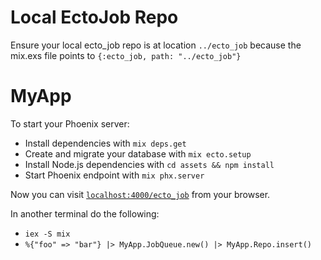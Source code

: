 # Local EctoJob Repo

Ensure your local ecto_job repo is at location `../ecto_job` because the mix.exs file points to `{:ecto_job, path: "../ecto_job"}`

# MyApp

To start your Phoenix server:

  * Install dependencies with `mix deps.get`
  * Create and migrate your database with `mix ecto.setup`
  * Install Node.js dependencies with `cd assets && npm install`
  * Start Phoenix endpoint with `mix phx.server`

Now you can visit [`localhost:4000/ecto_job`](http://localhost:4000/ecto_job) from your browser.

In another terminal do the following:

  * `iex -S mix`
  * `%{"foo" => "bar"} |> MyApp.JobQueue.new() |> MyApp.Repo.insert()`
